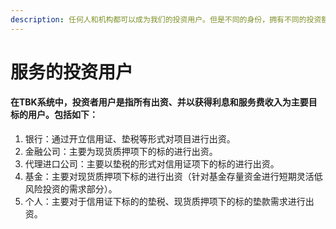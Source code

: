 ```yaml
---
description: 任何人和机构都可以成为我们的投资用户。但是不同的身份，拥有不同的投资额度限制。
---
```


# 服务的投资用户

#### 在TBK系统中，投资者用户是指所有出资、并以获得利息和服务费收入为主要目标的用户。包括如下：

1. 银行：通过开立信用证、垫税等形式对项目进行出资。
2. 金融公司：主要为现货质押项下的标的进行出资。
3. 代理进口公司：主要以垫税的形式对信用证项下的标的进行出资。
4. 基金：主要对现货质押项下标的进行出资（针对基金存量资金进行短期灵活低风险投资的需求部分）。
5. 个人：主要对于信用证下标的的垫税、现货质押项下的标的垫款需求进行出资。



